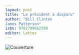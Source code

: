 ```yaml
---
layout: post
title: "Le président a disparu"
author: "Bill Clinton
James Patterson"
isbn: 9782709662390
editor: Lattes
---
```


![Couverture](/img/9782709662390.jpg)